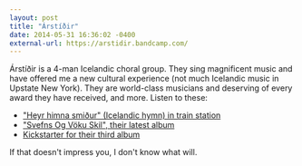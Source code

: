 ```yaml
---
layout: post
title: "Árstíðir"
date: 2014-05-31 16:36:02 -0400
external-url: https://arstidir.bandcamp.com/
---
```


Árstíðir is a 4-man Icelandic choral group. They sing magnificent music and
have offered me a new cultural experience (not much Icelandic music in
Upstate New York). They are world-class musicians and deserving of every
award they have received, and more. Listen to these:

- ["Heyr himna smiður" (Icelandic hymn) in train station](https://www.youtube.com/watch?v=e4dT8FJ2GE0)
- ["Svefns Og Vöku Skil", their latest album](https://web.archive.org/web/20141224230329/https://arstidir.bandcamp.com/album/svefns-og-v-ku-skil)
- [Kickstarter for their third album](https://www.kickstarter.com/projects/arstidir/arstiir-music-from-the-heart-of-iceland-our-third)

If that doesn't impress you, I don't know what will.
